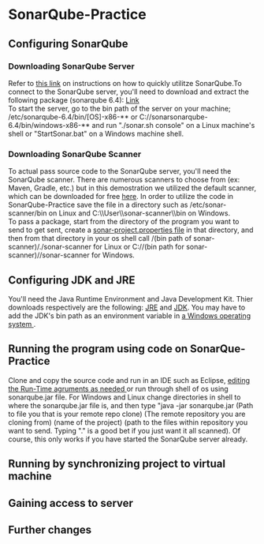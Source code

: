 
<body>
<h1>SonarQube-Practice</h>
<h2>Configuring SonarQube</h2>
<h3> Downloading SonarQube Server </h3>
<p>Refer to <a href ="https://docs.sonarqube.org/display/SONAR/Get+Started+in+Two+Minutes">this link</a> on instructions on how to quickly utilitze SonarQube.To connect to the SonarQube server, you'll need to download and extract the following package (sonarqube 6.4): <a href = https://www.sonarqube.org/downloads/>Link</a> </br>
To start the server, go to the bin path of the server on your machine; /etc/sonarqube-6.4/bin/[OS]-x86-** or C://sonarsonarqube-6.4/bin/windows-x86-** and run "./sonar.sh console" on a Linux machine's shell or "StartSonar.bat" on a Windows machine shell. </br>
</p>
<h3> Downloading SonarQube Scanner </h3>
<p>To actual pass source code to the SonarQube server, you'll need the SonarQube scanner. There are numerous scanners to choose from (ex: Maven, Gradle, etc.) but in this demostration we utilized the default scanner, which can be downloaded for free <a href = "https://docs.sonarqube.org/display/SCAN/Analyzing+with+SonarQube+Scanner">here</a>. In order to utilize the code in SonarQube-Practice save the file in a directory such as /etc/sonar-scanner/bin on Linux and C:\\User\\sonar-scanner\\bin on Windows. </br>
To pass a package, start from the directory of the program you want to send to get sent, create a <a href = "https://docs.sonarqube.org/display/SCAN/Analyzing+with+SonarQube+Scanner">sonar-project.properties file</a> in that directory, and then from that directory in your os shell call /(bin path of sonar-scanner)/./sonar-scanner for Linux or C://(bin path for sonar-scanner)//sonar-scanner for Windows. </p>
<h2>Configuring JDK and JRE</h2>
<p>You'll need the Java Runtime Environment and Java Development Kit. Thier downloads respectively are the following: <a href ="http://www.oracle.com/technetwork/java/javase/downloads/jre8-downloads-2133155.html">JRE</a> and <a href ="http://www.oracle.com/technetwork/java/javase/downloads/jdk8-downloads-2133151.html">JDK</a>. You may have to add the JDK's bin path as an environment variable in <a href ="https://www.java.com/en/download/help/path.xml"> a Windows operating system </a>. 
<h2>Running the program using code on SonarQue-Practice</h2>
<p>Clone and copy the source code and run in an IDE such as Eclipse, <a href = "http://www.cs.colostate.edu/helpdocs/eclipseCommLineArgs.html"> editing the Run-Time agruments as needed </a> or run through shell of os using sonarqube.jar file. For Windows and Linux change directories in shell to where the sonarqube.jar file is, and then type 
"java -jar sonarqube.jar (Path to file you that is your remote repo clone) (The remote repository you are cloning from) (name of the project) (path to the files within repository you want to send. Typing "." is a good bet if you just want it all scanned). Of course, this only works if you have started the SonarQube server already. </p>

<h2> Running by synchronizing project to virtual machine</h2>

<h2>Gaining access to server</h2>

<h2> Further changes</h2>
